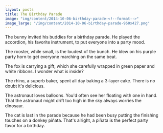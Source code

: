 ```yaml
---
layout: posts
title: The Birthday Parade
image: "img/content/2014-10-06-birthday-parade-<!--format-->"
image_large: "/img/content/2014-10-06-birthday-parade-960x427.png"
---
```

 
The bunny invited his buddies for a birthday parade.
He played the accordion, his favorite instrument, to put everyone into a party mood.

The rooster, while small, is the loudest of the bunch.
He blew on his purple party horn to get everyone marching on the same beat.

The fox is carrying a gift, which she carefully wrapped in green paper and white ribbons.
I wonder what is inside?

The rhino, a superb baker, spent all day baking a 3-layer cake. 
There is no doubt it's delicious.

The astronaut loves balloons. You'd often see her floating with one in hand.
That the astronaut might drift too high in the sky always worries the dinosaur.

The cat is last in the parade because he had been busy putting the finishing touches on a donkey pi&ntilde;ata.
That's alright, a pi&ntilde;ata is the perfect party favor for a birthday.